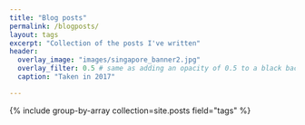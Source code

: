 ```yaml
---
title: "Blog posts"
permalink: /blogposts/
layout: tags
excerpt: "Collection of the posts I've written"
header:
  overlay_image: "images/singapore_banner2.jpg"
  overlay_filter: 0.5 # same as adding an opacity of 0.5 to a black background
  caption: "Taken in 2017"

---
```

{% include group-by-array collection=site.posts field="tags" %}
<!---

{% for category in group_names %}
  {% assign posts = group_items[forloop.index0] %}
  <h2 id="{{ category | slugify }}" class="archive__subtitle">{{ tag }}</h2>
  {% for post in posts %}
    {% include archive-single.html %}
  {% endfor %}
{% endfor %}

-->

<!---
Below is the list of blog posts I've written, separated by categories.
{% for category in site.categories %}
  <h2 name="{{ category | first }}">{{ category | first }}</h2>
    {% for posts in category %}
      {% for post in posts %}
        {% include archive-single.html %}
      {% endfor %}
    {% endfor %}
{% endfor %}
--->
